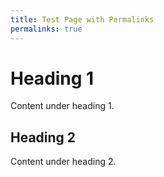```yaml
---
title: Test Page with Permalinks
permalinks: true
---
```


# Heading 1
Content under heading 1.

## Heading 2
Content under heading 2.